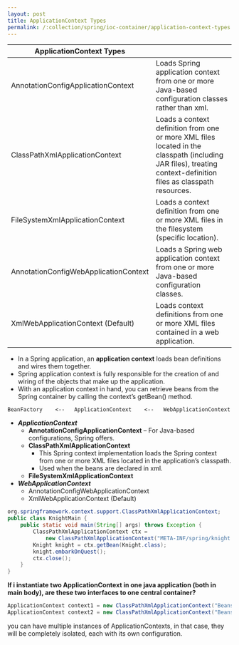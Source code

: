 ```yaml
---
layout: post
title: ApplicationContext Types
permalink: /:collection/spring/ioc-container/application-context-types
---
```


|ApplicationContext Types||
|---|---|
|AnnotationConfigApplicationContext|	Loads Spring application context from one or more Java-based configuration classes rather than xml.|
|ClassPathXmlApplicationContext|	Loads a context definition from one or more XML files located in the classpath (including JAR files), treating context-definition files as classpath resources.|
|FileSystemXmlApplicationContext|	Loads a context definition from one or more XML files in the filesystem (specific location).|
|AnnotationConfigWebApplicationContext|	Loads a Spring web application context from one or more Java-based configuration classes.|
|XmlWebApplicationContext (Default)|	Loads context definitions from one or more XML files contained in a web application. |

- In a Spring application, an **application context** loads bean definitions and wires them together.
- Spring application context is fully responsible for the creation of and wiring of the objects that make up the application.
- With an application context in hand, you can retrieve beans from the Spring container by calling the context’s getBean() method.

`BeanFactory 	<--   ApplicationContext	<--   WebApplicationContext`

- ***ApplicationContext***
  - **AnnotationConfigApplicationContext** – For Java-based configurations, Spring offers.
  - **ClassPathXmlApplicationContext**
    - This Spring context implementation loads the Spring context from one or more XML files located in the application’s classpath.
    - Used when the beans are declared in xml.
  - **FileSystemXmlApplicationContext**
- ***WebApplicationContext***
  - AnnotationConfigWebApplicationContext
  - XmlWebApplicationContext (Default)

```java
org.springframework.context.support.ClassPathXmlApplicationContext;
public class KnightMain {
    public static void main(String[] args) throws Exception {
        ClassPathXmlApplicationContext ctx =
            new ClassPathXmlApplicationContext("META-INF/spring/knight.xml");
        Knight knight = ctx.getBean(Knight.class);
        knight.embarkOnQuest();
        ctx.close();
    }
}
```

**If i instantiate two ApplicationContext in one java application (both in main body), are these two interfaces to one central container?**  
```java
ApplicationContext context1 = new ClassPathXmlApplicationContext("Beans.xml");
ApplicationContext context2 = new ClassPathXmlApplicationContext("Beans.xml");
```
you can have multiple instances of ApplicationContexts, in that case, they will be completely isolated, each with its own configuration.

